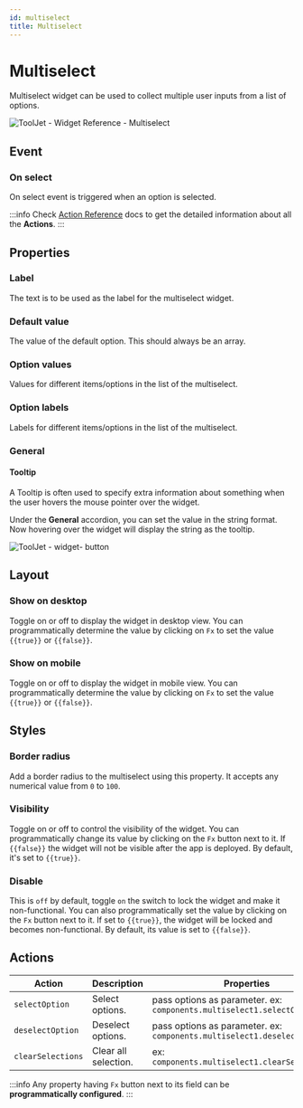 ```yaml
---
id: multiselect
title: Multiselect
---
```

# Multiselect

Multiselect widget can be used to collect multiple user inputs from a list of options.

<div style={{textAlign: 'center'}}>

![ToolJet - Widget Reference - Multiselect](/img/widgets/multiselect/multi.gif)

</div>

## Event

### On select

On select event is triggered when an option is selected.

:::info
Check [Action Reference](/docs/actions/show-alert) docs to get the detailed information about all the **Actions**.
:::

## Properties

### Label

The text is to be used as the label for the multiselect widget.

### Default value

The value of the default option. This should always be an array.
### Option values

Values for different items/options in the list of the multiselect.

### Option labels

Labels for different items/options in the list of the multiselect.

### General
#### Tooltip

A Tooltip is often used to specify extra information about something when the user hovers the 
mouse pointer over the widget.

Under the <b>General</b> accordion, you can set the value in the string format. 
Now hovering over the widget will display the string as the tooltip.

<div style={{textAlign: 'center'}}>

![ToolJet - widget- button](/img/tooltip.png)

</div>

## Layout

### Show on desktop

Toggle on or off to display the widget in desktop view. You can programmatically determine the value by clicking on `Fx` to set the value `{{true}}` or `{{false}}`.
### Show on mobile

Toggle on or off to display the widget in mobile view. You can programmatically determine the value by clicking on `Fx` to set the value `{{true}}` or `{{false}}`.

## Styles

### Border radius

Add a border radius to the multiselect using this property. It accepts any numerical value from `0` to `100`.

### Visibility

Toggle on or off to control the visibility of the widget. You can programmatically change its value by clicking on the `Fx` button next to it. If `{{false}}` the widget will not be visible after the app is deployed. By default, it's set to `{{true}}`.

### Disable

This is `off` by default, toggle `on` the switch to lock the widget and make it non-functional. You can also programmatically set the value by clicking on the `Fx` button next to it. If set to `{{true}}`, the widget will be locked and becomes non-functional. By default, its value is set to `{{false}}`.

## Actions

| Action      | Description | Properties |
| ----------- | ----------- | ------------------ |
| `selectOption` | Select options. | pass options as parameter. ex: `components.multiselect1.selectOption(1)` |
| `deselectOption` | Deselect options.| pass options as parameter. ex: `components.multiselect1.deselectOption(1)` |
| `clearSelections` | Clear all selection. |  ex: `components.multiselect1.clearSelections()` |


:::info
Any property having `Fx` button next to its field can be **programmatically configured**.
:::
